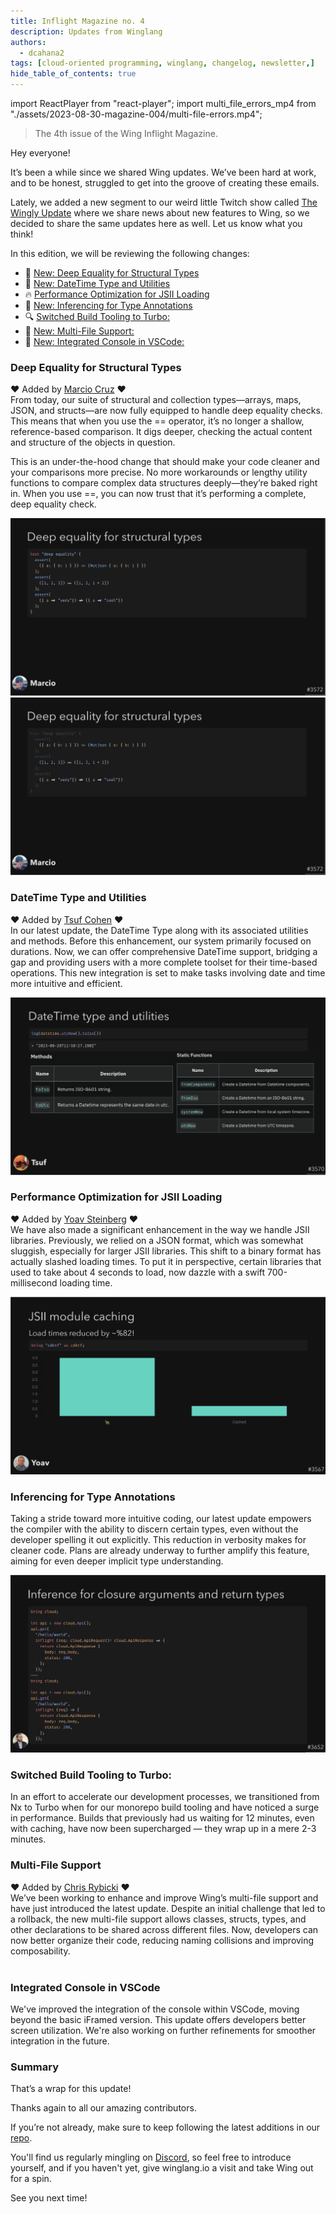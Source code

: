 ```yaml
---
title: Inflight Magazine no. 4
description: Updates from Winglang
authors: 
  - dcahana2
tags: [cloud-oriented programming, winglang, changelog, newsletter,]
hide_table_of_contents: true
---
```

import ReactPlayer from "react-player";
import multi_file_errors_mp4 from "./assets/2023-08-30-magazine-004/multi-file-errors.mp4";

> The 4th issue of the Wing Inflight Magazine.
> <!--truncate-->

Hey everyone!

It’s been a while since we shared Wing updates. We’ve been hard at work, and to be honest, struggled to get into the groove of creating these emails.

Lately, we added a new segment to our weird little Twitch show called [The Wingly Update](https://www.youtube.com/playlist?list=PL-P8v-FRassZBWsNoSafL_ReO0JO0xJVm) where we share news about new features to Wing, so we decided to share the same updates here as well. Let us know what you think!

In this edition, we will be reviewing the following changes:

- 🚀 [New: Deep Equality for Structural Types](#deep-equality-for-structural-types)
- 🚀 [New: DateTime Type and Utilities](#datetime-type-and-utilities)
- 🔥 [Performance Optimization for JSII Loading](#performance-optimization-for-jsii-loading)
- 🚀 [New: Inferencing for Type Annotations](#inferencing-for-type-annotations)
- 🔍 [Switched Build Tooling to Turbo:](#switched-build-tooling-to-turbo)
- 🚀 [New: Multi-File Support:](#multi-file-support)
- 🚀 [New: Integrated Console in VSCode:](#integrated-console-in-vscode)


### Deep Equality for Structural Types

❤️ Added by [Marcio Cruz](https://github.com/marciocadev) ❤️
<br />
From today, our suite of structural and collection types—arrays, maps, JSON, and structs—are now fully equipped to handle deep equality checks. This means that when you use the == operator, it’s no longer a shallow, reference-based comparison. It digs deeper, checking the actual content and structure of the objects in question.

This is an under-the-hood change that should make your code cleaner and your comparisons more precise. No more workarounds or lengthy utility functions to compare complex data structures deeply—they’re baked right in. When you use ==, you can now trust that it’s performing a complete, deep equality check.


![deep_equality1](./assets/2023-08-30-magazine-004/deep_equality1.png)
![deep_equality2](./assets/2023-08-30-magazine-004/deep_equality2.png)


### DateTime Type and Utilities

❤️ Added by [Tsuf Cohen](https://github.com/tsuf239) ❤️
<br />
In our latest update, the DateTime Type along with its associated utilities and methods. Before this enhancement, our system primarily focused on durations. Now, we can offer comprehensive DateTime support, bridging a gap and providing users with a more complete toolset for their time-based operations. This new integration is set to make tasks involving date and time more intuitive and efficient.

![datetime-type](./assets/2023-08-30-magazine-004/datetime.png)

### Performance Optimization for JSII Loading

❤️ Added by [Yoav Steinberg](https://github.com/yoav-steinberg) ❤️ 
<br />
We have also made a significant enhancement in the way we handle JSII libraries. Previously, we relied on a JSON format, which was somewhat sluggish, especially for larger JSII libraries. This shift to a binary format has actually slashed loading times. To put it in perspective, certain libraries that used to take about 4 seconds to load, now dazzle with a swift 700-millisecond loading time.

![JSII-module](./assets/2023-08-30-magazine-004/jsii-caching.png)

### Inferencing for Type Annotations

Taking a stride toward more intuitive coding, our latest update empowers the compiler with the ability to discern certain types, even without the developer spelling it out explicitly. This reduction in verbosity makes for cleaner code. Plans are already underway to further amplify this feature, aiming for even deeper implicit type understanding.

![inference-closure-arguments](./assets/2023-08-30-magazine-004/arg-inference.png)


### Switched Build Tooling to Turbo: 

In an effort to accelerate our development processes, we transitioned from Nx to Turbo when for our monorepo build tooling and have noticed a surge in performance. Builds that previously had us waiting for 12 minutes, even with caching, have now been supercharged — they wrap up in a mere 2-3 minutes.



### Multi-File Support

❤️ Added by [Chris Rybicki](https://github.com/Chriscbr) ❤️
<br />
We’ve been working to enhance and improve Wing’s multi-file support and have just introduced the latest update. Despite an initial challenge that led to a rollback, the new multi-file support allows classes, structs, types, and other declarations to be shared across different files. Now, developers can now better organize their code, reducing naming collisions and improving composability.
<br /><br />
<ReactPlayer width="100%" height="100%" playing loop muted url={multi_file_errors_mp4}/>

### Integrated Console in VSCode

We've improved the integration of the console within VSCode, moving beyond the basic iFramed version. This update offers developers better screen utilization. We're also working on further refinements for smoother integration in the future.

<ReactPlayer width="100%" height="100%" playing loop muted url="https://github.com/winglang/wing/assets/5547636/0a787216-8c10-48d8-b42b-7d1020c85c9d"/>

### Summary

That’s a wrap for this update!

Thanks again to all our amazing contributors.

If you’re not already, make sure to keep following the latest additions in our [repo](https://github.com/winglang/wing).

You'll find us regularly mingling on [Discord](https://t.winglang.io/discord), so feel free to introduce yourself, and if you haven't yet, give winglang.io a visit and take Wing out for a spin.

See you next time!
